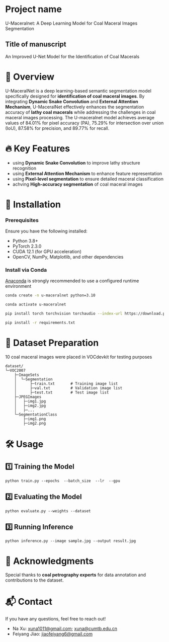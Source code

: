 
# Project name
U-Maceralnet: A Deep Learning Model for Coal Maceral Images Segmentation
##  Title of manuscript
An Improved U-Net Model for the Identification of Coal Macerals

# 📌 Overview
U-MaceralNet is a deep learning-based semantic segmentation model specifically designed for **identification of coal maceral images**. By integrating **Dynamic Snake Convolution** and **External Attention Mechanism**, U-MaceralNet effectively enhances the segmentation accuracy of **lathy coal macerals** while addressing the challenges in coal maceral images processing. The U-maceralnet model achieves average values of 84.01% for pixel accuracy (PA), 75.29% for intersection over union (IoU), 87.58% for precision, and 89.77% for recall.
# 🔥 Key Features

-   using **Dynamic Snake Convolution** to improve lathy structure recognition
-   using **External Attention Mechanism** to enhance feature representation
-   using **Pixel-level segmentation** to ensure detailed maceral classification
-   achving **High-accuracy segmentation** of coal maceral images

# 🚀 Installation
### Prerequisites

Ensure you have the following installed:

-   Python 3.8+
-   PyTorch 2.3.0
-   CUDA 12.1 (for GPU acceleration)
-   OpenCV, NumPy, Matplotlib, and other dependencies

### Install via Conda
[Anaconda](https://www.anaconda.com/) is strongly recommended to use a configured runtime environment
```bash
conda create -n u-maceralnet python=3.10

conda activate u-maceralnet

pip install torch torchvision torchaudio --index-url https://download.pytorch.org/whl/cu121

pip install -r requirements.txt
```

# 📂 Dataset Preparation
10 coal maceral images were placed in VOCdevkit for testing purposes
```
dataset/
└─VOC2007
    ├─ImageSets
    │  └─Segmentation
    │      ├─train.txt       # Training image list
    │      ├─val.txt         # Validation image list
    │      ├─test.txt        # Test image list
    ├─JPEGImages
    │   ├─img1.jpg
    │   ├─img2.jpg
    │   ├─...
    └─SegmentationClass
        ├─img1.png
        ├─img2.png

```
# 🛠️ Usage
## 1️⃣ Training the Model
```
python train.py --epochs  --batch_size  --lr  --gpu 
```
## 2️⃣ Evaluating the Model
```
python evaluate.py --weights --dataset 
```
## 3️⃣ Running Inference
```
python inference.py --image sample.jpg --output result.jpg
```
# 🤝 Acknowledgments
Special thanks to **coal petrography experts** for data annotation and contributions to the dataset.
# 📬 Contact
If you have any questions, feel free to reach out!
* Na Xu: xuna1011@gmail.com; xuna@cumtb.edu.cn
* Feiyang Jiao: jiaofeiyang6@gmail.com








